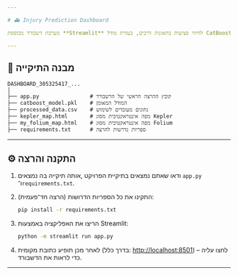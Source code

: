 ```yaml
---

# 🚑 Injury Prediction Dashboard

מערכת דשבורד מבוססת **Streamlit** לחיזוי פציעות בתאונות דרכים, בעזרת מודל CatBoost וניתוח מרחבי.

---
```


## 📂 מבנה התיקייה

```
DASHBOARD_305325417_...
│
├── app.py                # קובץ ההרצה הראשי של הדשבורד
├── catboost_model.pkl    # המודל המאומן
├── processed_data.csv    # נתונים מעובדים לשימוש
├── kepler_map.html       # מפה אינטראקטיבית מסוג Kepler
├── my_folium_map.html    # מפה אינטראקטיבית מסוג Folium
├── requirements.txt      # ספריות נדרשות להרצה
```

---

## ⚙ התקנה והרצה

1. ודאו שאתם נמצאים בתיקיית הפרויקט ,אותה תיקייה בה נמצאים `app.py` ו־`requirements.txt`.

2. התקינו את כל הספריות הדרושות (הרצה חד־פעמית):

   ```bash
   pip install -r requirements.txt
   ```

3. הריצו את האפליקציה באמצעות Streamlit:

   ```bash
   python -m streamlit run app.py
   ```

4. לאחר מכן תופיע כתובת מקומית (בדרך כלל: [http://localhost:8501](http://localhost:8501)) – לחצו עליה כדי לראות את הדשבורד.

---
